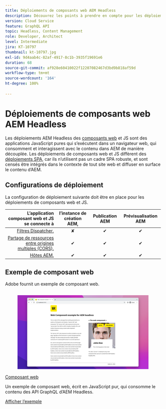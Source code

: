```yaml
---
title: Déploiements de composants web AEM Headless
description: Découvrez les points à prendre en compte pour les déploiements AEM Headless basés sur des composants web et JS purs.
version: Cloud Service
feature: GraphQL API
topic: Headless, Content Management
role: Developer, Architect
level: Intermediate
jira: KT-10797
thumbnail: kt-10797.jpg
exl-id: 9d4aab4c-82af-4917-8c1b-3935f19691e6
duration: 68
source-git-commit: af928e60410022f12207082467d3bd9b818af59d
workflow-type: tm+mt
source-wordcount: '164'
ht-degree: 100%

---
```


# Déploiements de composants web AEM Headless

Les déploiements AEM Headless des [composants web](https://developer.mozilla.org/fr-FR/docs/Web/Web_Components) et JS sont des applications JavaScript pures qui s’exécutent dans un navigateur web, qui consomment et interagissent avec le contenu dans AEM de manière découplée. Les déploiements de composants web et JS diffèrent des [déploiements SPA](./spa.md), car ils n’utilisent pas un cadre SPA robuste, et sont censés être intégrés dans le contexte de tout site web et diffuser en surface le contenu d’AEM.


## Configurations de déploiement

La configuration de déploiement suivante doit être en place pour les déploiements de composants web et JS.

| L’application composant web et JS se connecte à | l’instance de création AEM, | Publication AEM | Prévisualisation AEM |
|---------------------------------------------------:|:----------:|:-----------:|:-----------:|
| [Filtres Dispatcher.](./configurations/dispatcher-filters.md) | ✘ | ✔ | ✔ |
| [Partage de ressources entre origines multiples (CORS).](./configurations/cors.md) | ✔ | ✔ | ✔ |
| [Hôtes AEM.](./configurations/aem-hosts.md) | ✔ | ✔ | ✔ |

## Exemple de composant web

Adobe fournit un exemple de composant web.

<div class="columns is-multiline">
    <!-- Web Component -->
    <div class="column is-half-tablet is-half-desktop is-one-third-widescreen" aria-label="Web Component" tabindex="0">
       <div class="card">
           <div class="card-image">
               <figure class="image is-16by9">
                   <a href="../example-apps/web-component.md" title="Composant web" tabindex="-1">
                       <img class="is-bordered-r-small" src="../example-apps/assets/web-component/web-component-card.png" alt="Composant web">
                   </a>
               </figure>
           </div>
           <div class="card-content is-padded-small">
               <div class="content">
                   <p class="headline is-size-6 has-text-weight-bold"><a href="../example-apps/web-component.md" title="Composant web">Composant web</a></p>
                   <p class="is-size-6">Un exemple de composant web, écrit en JavaScript pur, qui consomme le contenu des API GraphQL d’AEM Headless.</p>
                   <a href="../example-apps/web-component.md" class="spectrum-Button spectrum-Button--outline spectrum-Button--primary spectrum-Button--sizeM">
<span class="spectrum-Button-label has-no-wrap has-text-weight-bold">Afficher l’exemple</span>
</a>
               </div>
           </div>
       </div>
    </div>
</div>
